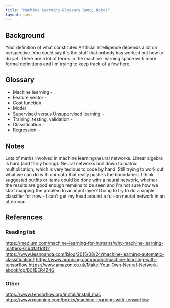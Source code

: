```yaml
---
title: "Machine Learning Glossary &amp; Notes"
layout: post
---
```


## Background

Your definition of what constitutes Artificial Intelligence depends a
lot on perspective. You could say it's the stuff that nobody has worked
out how to do *yet*. There are a lot of terms in the machine learning
space with more formal definitions and I'm trying to keep track of a few
here.


## Glossary

* Machine learning -
* Feature vector -
* Cost function -
* Model
* Supervised versus Unsupervised learning -
* Training, testing, validation -
* Classification -
* Regression -


## Notes

Lots of maths involved in machine learning/neural networks. Linear
algebra is hard (and fairly boring).
Neural networks boil down to matrix multiplication, which is very
tedious to code by hand.
Still trying to work out what we can do with our data that really pushes
the boundaries. I think suggested outfits or items could be done with
a neural network, whether the results are good enough remains to be seen
and I'm not sure how we start mapping the problem to an input layer?
Going to try to do a simple classifier for now - I can't get my head
around a full-on neural network in an afternoon.

## References

### Reading list

https://medium.com/machine-learning-for-humans/why-machine-learning-matters-6164faf1df12
https://www.leanpanda.com/blog/2015/08/24/machine-learning-automatic-classification/
https://www.manning.com/books/machine-learning-with-tensorflow
https://www.amazon.co.uk/Make-Your-Own-Neural-Network-ebook/dp/B01EER4Z4G

### Other

https://www.tensorflow.org/install/install_mac
https://www.manning.com/books/machine-learning-with-tensorflow
